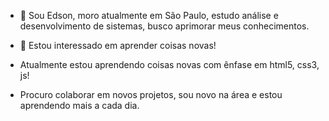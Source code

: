 - 👋 Sou Edson, moro atualmente em São Paulo, estudo análise e desenvolvimento de sistemas, busco aprimorar meus conhecimentos.
- 👀 Estou interessado em aprender coisas novas!

-  Atualmente estou aprendendo coisas novas com ênfase em html5, css3, js!
- Procuro colaborar em novos projetos, sou novo na área e estou aprendendo mais a cada dia.
<!---
Edson-html-css-js/Edson-html-css-js is a ✨ special ✨ repository because its `README.md` (this file) appears on your GitHub profile.
You can click the Preview link to take a look at your changes.
--->











